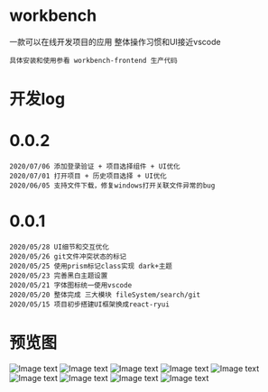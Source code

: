 # workbench
一款可以在线开发项目的应用
整体操作习惯和UI接近vscode
```
具体安装和使用参看 workbench-frontend 生产代码
```
# 开发log
# 0.0.2
```
2020/07/06 添加登录验证 + 项目选择组件 + UI优化
2020/07/01 打开项目 + 历史项目选择 + UI优化
2020/06/05 支持文件下载，修复windows打开关联文件异常的bug
```
# 0.0.1
```
2020/05/28 UI细节和交互优化
2020/05/26 git文件冲突状态的标记
2020/05/25 使用prism标记class实现 dark+主题
2020/05/23 完善黑白主题设置
2020/05/21 字体图标统一使用vscode
2020/05/20 整体完成 三大模块 fileSystem/search/git
2020/05/15 项目初步搭建UI框架换成react-ryui
```
# 预览图
![Image text](https://yun-static.cdn.bcebos.com/workbench%2Fimages%2Fworkbench6.jpeg)
![Image text](https://yun-static.cdn.bcebos.com/workbench%2Fimages%2Fworkbench7.jpeg)
![Image text](https://yun-static.cdn.bcebos.com/workbench%2Fimages%2Fworkbench8.jpeg)
![Image text](https://yun-static.cdn.bcebos.com/workbench%2Fimages%2Fworkbench1.jpeg)
![Image text](https://yun-static.cdn.bcebos.com/workbench%2Fimages%2Fworkbench3.jpeg)
![Image text](https://yun-static.cdn.bcebos.com/workbench%2Fimages%2Fworkbench2.jpeg)
![Image text](https://yun-static.cdn.bcebos.com/workbench%2Fimages%2Fworkbench4.jpeg)
![Image text](https://yun-static.cdn.bcebos.com/workbench%2Fimages%2Fworkbench5.jpeg)
![Image text](https://yun-static.cdn.bcebos.com/workbench%2Fimages%2Fworkbench9.jpeg)